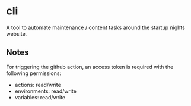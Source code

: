 # cli

A tool to automate maintenance / content tasks around the startup nights 
website.

## Notes

For triggering the github action, an access token is required with the 
following permissions:

* actions: read/write
* environments: read/write
* variables: read/write
